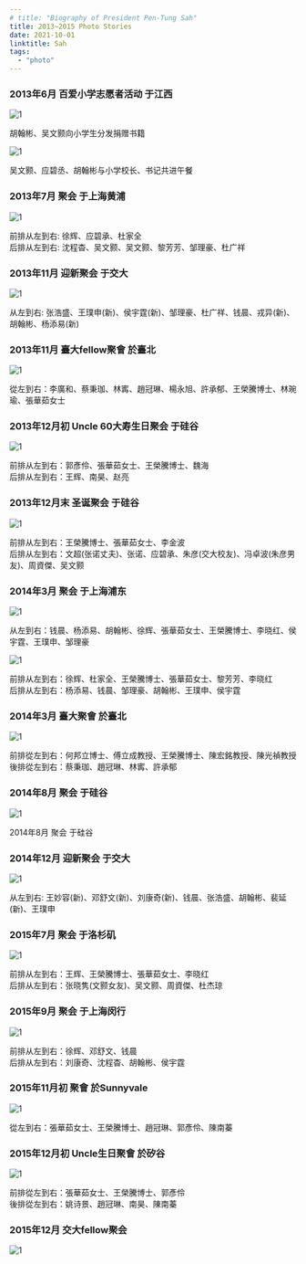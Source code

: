 ```yaml
---
# title: "Biography of President Pen-Tung Sah"
title: 2013~2015 Photo Stories
date: 2021-10-01
linktitle: Sah
tags:
  - "photo"
---
```


### 2013年6月 百爱小学志愿者活动 于江西

![1](/img/photostory/11.jpg)

胡翰彬、吴文颢向小学生分发捐赠书籍

![1](/img/photostory/12.jpg)

吴文颢、应碧丞、胡翰彬与小学校长、书记共进午餐

### 2013年7月 聚会 于上海黄浦

![1](/img/photostory/13.jpg)

前排从左到右: 徐辉、应碧承、杜家全 \
后排从左到右: 沈程杳、吴文颢、吴文颢、黎芳芳、邹理豪、杜广祥

### 2013年11月 迎新聚会 于交大

![1](/img/photostory/14.jpg)

从左到右: 张浩盛、王璞申(新)、侯宇霆(新)、邹理豪、杜广祥、钱晨、戎异(新)、胡翰彬、杨添易(新)

### 2013年11月 臺大fellow聚會 於臺北

![1](/img/photostory/15.jpg)

從左到右：李廣和、蔡秉珈、林寗、趙冠琳、楊永旭、許承郁、王榮騰博士、林琬瑜、張華茹女士

### 2013年12月初 Uncle 60大寿生日聚会 于硅谷

![1](/img/photostory/16.jpg)

前排从左到右：郭彥伶、張華茹女士、王榮騰博士、魏海\
后排从左到右：王辉、南昊、赵亮

### 2013年12月末 圣诞聚会 于硅谷

![1](/img/photostory/17.jpg)

前排从左到右：王榮騰博士、張華茹女士、李金波 \
后排从左到右：文超(张诺丈夫)、张诺、应碧承、朱彦(交大校友)、冯卓波(朱彦男友)、周資傑、吴文颢

### 2014年3月 聚会 于上海浦东

![1](/img/photostory/18.jpg)

从左到右：钱晨、杨添易、胡翰彬、徐辉、張華茹女士、王榮騰博士、李晓红、侯宇霆、王璞申、邹理豪

![1](/img/photostory/19.jpg)

前排从左到右：徐辉、杜家全、王榮騰博士、張華茹女士、黎芳芳、李晓红 \
后排从左到右：杨添易、钱晨、邹理豪、胡翰彬、王璞申、侯宇霆

### 2014年3月 臺大聚會 於臺北

![1](/img/photostory/20.jpg)

前排從左到右：何邦立博士、傅立成教授、王榮騰博士、陳宏銘教授、陳光禎教授\
後排從左到右：蔡秉珈、趙冠琳、林寗、許承郁

### 2014年8月 聚会 于硅谷

![1](/img/photostory/21.jpg)

2014年8月 聚会 于硅谷

### 2014年12月 迎新聚会 于交大

![1](/img/photostory/22.jpg)

从左到右: 王妙容(新)、邓舒文(新)、刘康奇(新)、钱晨、张浩盛、胡翰彬、裴延(新)、王璞申

### 2015年7月 聚会 于洛杉矶

![1](/img/photostory/23.jpg)

前排从左到右：王辉、王榮騰博士、張華茹女士、李晓红 \
后排从左到右：张晓隽(文颢女友)、吴文颢、周資傑、杜杰琼

### 2015年9月 聚会 于上海闵行

![1](/img/photostory/24.jpg)

前排从左到右：徐辉、邓舒文、钱晨 \
后排从左到右：刘康奇、沈程杳、胡翰彬、侯宇霆

### 2015年11月初 聚會 於Sunnyvale

![1](/img/photostory/25.jpg)

從左到右：張華茹女士、王榮騰博士、趙冠琳、郭彥伶、陳南蓁

### 2015年12月初 Uncle生日聚會 於矽谷

![1](/img/photostory/26.jpg)

前排從左到右：張華茹女士、王榮騰博士、郭彥伶 \
後排從左到右：姚诗景、趙冠琳、南昊、陳南蓁

### 2015年12月 交大fellow聚会

![1](/img/photostory/27.jpg)
